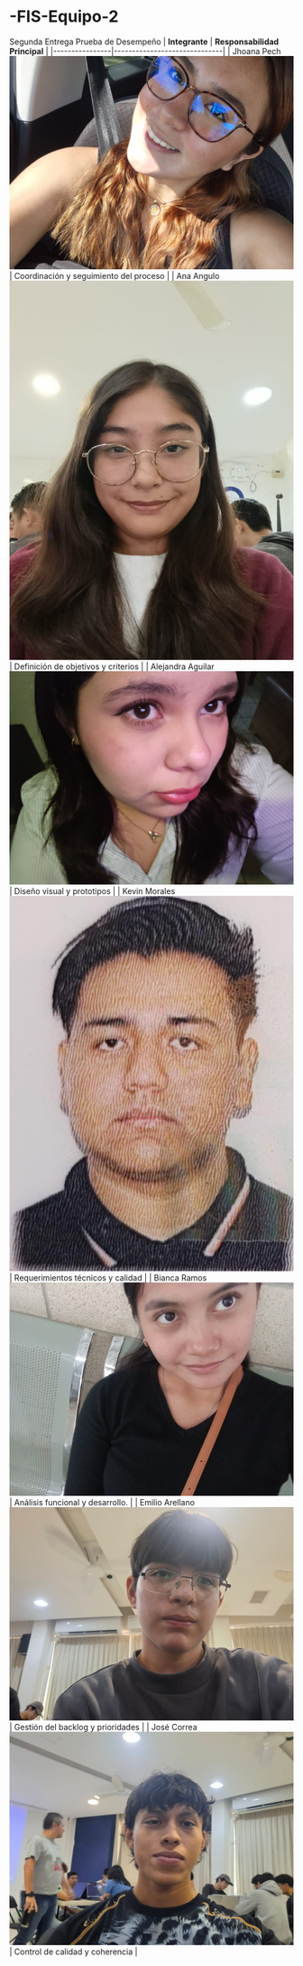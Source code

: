 # -FIS-Equipo-2
Segunda Entrega
Prueba de Desempeño
| **Integrante** | **Responsabilidad Principal** |
|----------------|------------------------------|
| Jhoana Pech ![Jhoana Pech](imagenes/Foto%20Jhoana.jpeg)| Coordinación y seguimiento del proceso |
| Ana Angulo ![Vale Angulo](imagenes/ImagenVale.jpg)| Definición de objetivos y criterios |
| Alejandra Aguilar ![Alejandra Aguilar](imagenes/Imagen_Ale.jpg)| Diseño visual y prototipos |
| Kevin Morales ![Kevin Morales](imagenes/K1.jpg)| Requerimientos técnicos y calidad |
| Bianca Ramos ![Bianca Ramos](imagenes/Bianca.jpg)| Análisis funcional y desarrollo. |
| Emilio Arellano ![Emilio Arellano](imagenes/WhatsApp%20Image%202025-10-14%20at%2008.10.56_93906e61.jpg)| Gestión del backlog y prioridades |
| José Correa ![José Correa](imagenes/WhatsApp%20Image%202025-10-14%20at%2008.10.56_cc984aa9.jpg)| Control de calidad y coherencia |

